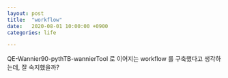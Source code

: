 ```yaml
---
layout: post
title:  "workflow"
date:   2020-08-01 10:00:00 +0900
categories: life

---
```



QE-Wannier90-pythTB-wannierTool 로 이어지는 workflow 를 구축했다고 생각하는데, 잘 숙지했을까?

